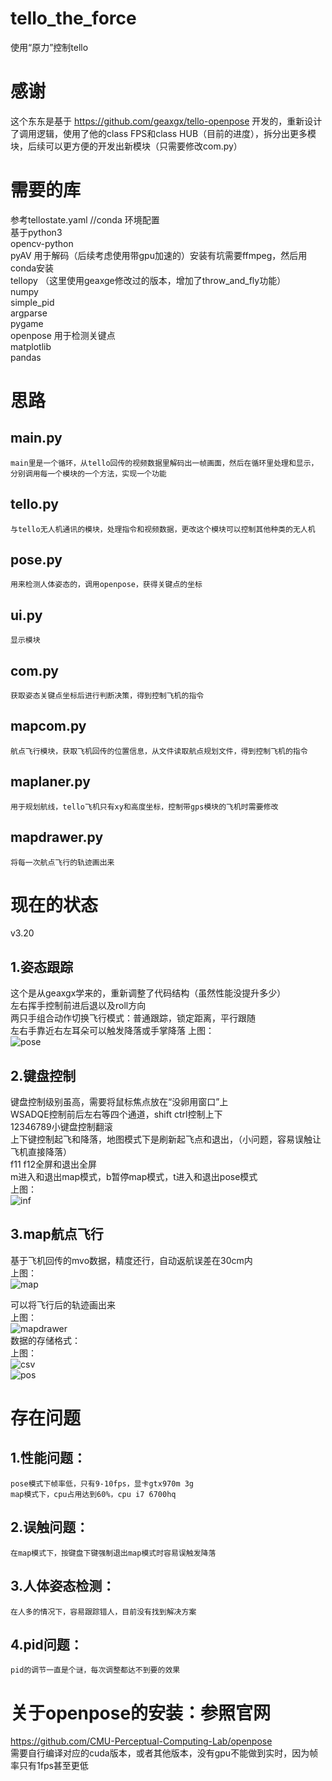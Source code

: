 # tello_the_force
使用“原力”控制tello
  
# 感谢
这个东东是基于 https://github.com/geaxgx/tello-openpose 开发的，重新设计了调用逻辑，使用了他的class FPS和class HUB（目前的进度），拆分出更多模块，后续可以更方便的开发出新模块（只需要修改com.py）
  
# 需要的库
参考tellostate.yaml      //conda 环境配置  
基于python3  
opencv-python  
pyAV    用于解码（后续考虑使用带gpu加速的）安装有坑需要ffmpeg，然后用conda安装  
tellopy  （这里使用geaxge修改过的版本，增加了throw_and_fly功能）  
numpy  
simple_pid  
argparse  
pygame  
openpose 用于检测关键点  
matplotlib  
pandas  
  
  
# 思路  
## main.py  
    main里是一个循环，从tello回传的视频数据里解码出一帧画面，然后在循环里处理和显示，分别调用每一个模块的一个方法，实现一个功能  
## tello.py  
    与tello无人机通讯的模块，处理指令和视频数据，更改这个模块可以控制其他种类的无人机  
## pose.py  
    用来检测人体姿态的，调用openpose，获得关键点的坐标  
## ui.py  
    显示模块  
## com.py  
    获取姿态关键点坐标后进行判断决策，得到控制飞机的指令  
## mapcom.py  
    航点飞行模块，获取飞机回传的位置信息，从文件读取航点规划文件，得到控制飞机的指令  
## maplaner.py  
    用于规划航线，tello飞机只有xy和高度坐标，控制带gps模块的飞机时需要修改  
## mapdrawer.py  
    将每一次航点飞行的轨迹画出来


  
# 现在的状态  
v3.20  
## 1.姿态跟踪  
这个是从geaxgx学来的，重新调整了代码结构（虽然性能没提升多少）  
    左右挥手控制前进后退以及roll方向  
    两只手组合动作切换飞行模式：普通跟踪，锁定距离，平行跟随  
    左右手靠近右左耳朵可以触发降落或手掌降落
上图：  
![pose](media/github/pose.png)   
  
## 2.键盘控制
键盘控制级别虽高，需要将鼠标焦点放在“没卵用窗口”上  
WSADQE控制前后左右等四个通道，shift ctrl控制上下  
12346789小键盘控制翻滚  
上下键控制起飞和降落，地图模式下是刷新起飞点和退出，（小问题，容易误触让飞机直接降落）  
f11 f12全屏和退出全屏  
m进入和退出map模式，b暂停map模式，t进入和退出pose模式  
上图：  
![inf](media/github/inf.png)  
  
## 3.map航点飞行  
基于飞机回传的mvo数据，精度还行，自动返航误差在30cm内  
上图：  
![map](media/github/map.png)  
  
可以将飞行后的轨迹画出来  
上图：  
![mapdrawer](media/github/mapdrawer.png)  
数据的存储格式：  
上图：  
![csv](media/github/csv.png)  
![pos](media/github/pos.png)  
  
  

# 存在问题  
## 1.性能问题：  
    pose模式下帧率低，只有9-10fps，显卡gtx970m 3g  
    map模式下，cpu占用达到60%，cpu i7 6700hq  
## 2.误触问题：  
    在map模式下，按键盘下键强制退出map模式时容易误触发降落  
## 3.人体姿态检测：  
    在人多的情况下，容易跟踪错人，目前没有找到解决方案  
## 4.pid问题：  
    pid的调节一直是个谜，每次调整都达不到要的效果  
  
  
  
  
# 关于openpose的安装：参照官网
https://github.com/CMU-Perceptual-Computing-Lab/openpose  
需要自行编译对应的cuda版本，或者其他版本，没有gpu不能做到实时，因为帧率只有1fps甚至更低
